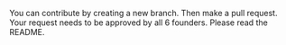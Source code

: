 You can contribute by creating a new branch. Then make a pull request.
Your request needs to be approved by all 6 founders.
Please read the README.
